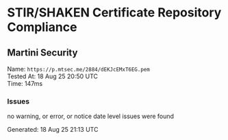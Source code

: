 # STIR/SHAKEN Certificate Repository Compliance

## Martini Security

Name: `https://p.mtsec.me/2884/dEKJcEMxT6EG.pem`\
Tested At: 18 Aug 25 20:50 UTC\
Time: 147ms

### Issues

no warning, or error, or notice date level issues were found

Generated: 18 Aug 25 21:13 UTC